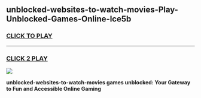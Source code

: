
## unblocked-websites-to-watch-movies-Play-Unblocked-Games-Online-lce5b
<h3>
<a href="https://premium76.site?title=unblocked-websites-to-watch-movies&ref=25A">CLICK TO PLAY</a></h3>
<hr>

<h3>
<a href="https://premium76.site?title=unblocked-websites-to-watch-movies&ref=25A">CLICK 2 PLAY</a>
  
</h3>

<a href="https://premium76.site?title=unblocked-websites-to-watch-movies&ref=25A"><img src="https://clearcache.store/games.png"></a>


**unblocked-websites-to-watch-movies games unblocked: Your Gateway to Fun and Accessible Online Gaming**
